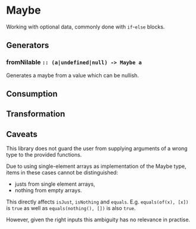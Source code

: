 Maybe
=====

Working with optional data, commonly done with `if`-`else` blocks.


Generators
----------
### fromNilable `:: (a|undefined|null) -> Maybe a`
Generates a maybe from a value which can be nullish.

Consumption
-----------

Transformation
---------------

Caveats
-------
This library does not guard the user from supplying arguments of a wrong type to the provided functions.

Due to using single-element arrays as implementation of the Maybe type, items in these cases cannot be distinguished:
- justs from single element arrays,
- nothing from empty arrays.

This directly affects `isJust`, `isNothing` and `equals`.  E.g. `equals(of(x), [x])` is `true` as well as `equals(nothing(), [])` is also `true`. 

However, given the right inputs this ambiguity has no relevance in practise. 